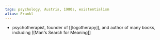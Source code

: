 ```yaml
---
tags: psychology, Austria, 1900s, existentialism
alias: Frankl
---
```


- psychotherapist, founder of [[logotherapy]], and author of many books, including [[Man's Search for Meaning]]